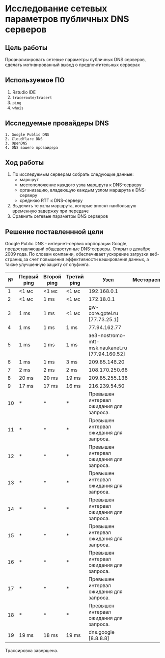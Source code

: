# Исследование сетевых параметров публичных DNS серверов

## Цель работы

Проанализировать сетевые параметры публичных DNS серверов, сделать мотивированный вывод о предпочтительных серверах


## ️Используемое ПО

1.  Rstudio IDE
2. `traceroute/tracert`
3. `ping`
4. `whois`

## Исследуемые провайдеры DNS

    1. Google Public DNS
    2. Cloudflare DNS
    3. OpenDNS
    4. DNS вашего провайдера


## Ход работы

1. По исследуемым серверам собрать следующие данные:
    - маршрут
    - местоположение каждого узла маршрута к DNS-серверу
    - организацию, владеющую каждым узлом маршрута к DNS-серверу
    - среднюю RTT к DNS-серверу
2. Выделить те узлы маршрута, которые вносят наибольшую временную задержку при передаче
3. Сравнить сетевые параметры DNS серверов

## Решение поставленнной цели

Google Public DNS - интернет-сервис корпорации Google, предоставляющий общедоступные DNS-серверы. Открыт в декабре 2009 года. По словам компании, обеспечивает ускорение загрузки веб-страниц за счет повышения эффективности кэширования данных, а также улучшенную защиту от спуфинга.

|№|Первый ping|Второй ping|Третий ping|Узел|Месторасположение| Организация|
|-|-|-|-|-|-|-|
|  1|    <1 мс|    <1 мс|   <1 мс|  192.168.0.1|
|  2|    <1 мс|     1 ms|   <1 мс|  172.18.0.1|
|  3|     1 ms|     1 ms|   <1 мс|  gw-core.gptel.ru [77.73.25.1]|
|  4|     1 ms|     1 ms|    1 ms|  77.94.162.77|
|  5|     1 ms|     1 ms|    1 ms|  ae3-nostromo-mtt-msk.naukanet.ru [77.94.160.52]|
|  6|     1 ms|     1 ms|    3 ms|  209.85.148.20|
|  7|     2 ms|     2 ms|    2 ms|  108.170.250.66|
|  8|    20 ms|    20 ms|    19 ms|  209.85.255.136|
|  9|    17 ms|    17 ms|    16 ms|  216.239.54.50|
| 10|     *   |     *   |     *   |  Превышен интервал ожидания для запроса.|
| 11|     *   |     *   |     *   |  Превышен интервал ожидания для запроса.|
| 12|     *   |     *   |     *   |  Превышен интервал ожидания для запроса.|
| 13|     *   |     *   |     *   |  Превышен интервал ожидания для запроса.|
| 14|     *   |     *   |     *   |  Превышен интервал ожидания для запроса.|
| 15|     *   |     *   |     *   |  Превышен интервал ожидания для запроса.|
| 16|     *   |     *   |     *   |  Превышен интервал ожидания для запроса.|
| 17|     *   |     *   |     *   |  Превышен интервал ожидания для запроса.|
| 18|     *   |     *   |     *   |  Превышен интервал ожидания для запроса.|
| 19|    19 ms|    18 ms|    19 ms|  dns.google [8.8.8.8]|

Трассировка завершена.


